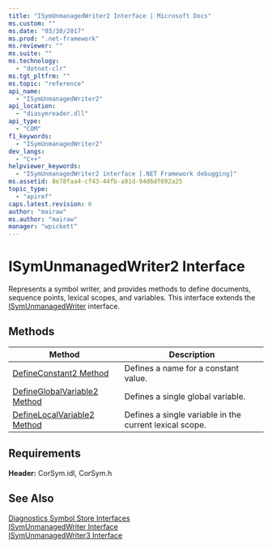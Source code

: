 ```yaml
---
title: "ISymUnmanagedWriter2 Interface | Microsoft Docs"
ms.custom: ""
ms.date: "03/30/2017"
ms.prod: ".net-framework"
ms.reviewer: ""
ms.suite: ""
ms.technology: 
  - "dotnet-clr"
ms.tgt_pltfrm: ""
ms.topic: "reference"
api_name: 
  - "ISymUnmanagedWriter2"
api_location: 
  - "diasymreader.dll"
api_type: 
  - "COM"
f1_keywords: 
  - "ISymUnmanagedWriter2"
dev_langs: 
  - "C++"
helpviewer_keywords: 
  - "ISymUnmanagedWriter2 interface [.NET Framework debugging]"
ms.assetid: 8e78faa4-cf43-44fb-a91d-94d6df692a25
topic_type: 
  - "apiref"
caps.latest.revision: 6
author: "mairaw"
ms.author: "mairaw"
manager: "wpickett"
---
```

# ISymUnmanagedWriter2 Interface
Represents a symbol writer, and provides methods to define documents, sequence points, lexical scopes, and variables. This interface extends the [ISymUnmanagedWriter](../../../../docs/framework/unmanaged-api/diagnostics/isymunmanagedwriter-interface.md) interface.  
  
## Methods  
  
|Method|Description|  
|------------|-----------------|  
|[DefineConstant2 Method](../../../../docs/framework/unmanaged-api/diagnostics/isymunmanagedwriter2-defineconstant2-method.md)|Defines a name for a constant value.|  
|[DefineGlobalVariable2 Method](../../../../docs/framework/unmanaged-api/diagnostics/isymunmanagedwriter2-defineglobalvariable2-method.md)|Defines a single global variable.|  
|[DefineLocalVariable2 Method](../../../../docs/framework/unmanaged-api/diagnostics/isymunmanagedwriter2-definelocalvariable2-method.md)|Defines a single variable in the current lexical scope.|  
  
## Requirements  
 **Header:** CorSym.idl, CorSym.h  
  
## See Also  
 [Diagnostics Symbol Store Interfaces](../../../../docs/framework/unmanaged-api/diagnostics/diagnostics-symbol-store-interfaces.md)   
 [ISymUnmanagedWriter Interface](../../../../docs/framework/unmanaged-api/diagnostics/isymunmanagedwriter-interface.md)   
 [ISymUnmanagedWriter3 Interface](../../../../docs/framework/unmanaged-api/diagnostics/isymunmanagedwriter3-interface.md)